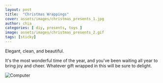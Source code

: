 ```yaml
---
layout: post
title:  "Christmas Wrappings"
cover: assets/images/christmas_presents_1.jpg
author: chia
categories: [ diy, presents, toys ]
image: assets/images/christmas_presents_2.gif
tags: [sticky]
---
```


Elegant, clean, and beautiful. 

It's the most wonderful time of the year, and you've been waiting all year to bring joy and cheer. Whatever gift wrapped in this will be sure to delight.

<p><img src="{{page.image}}" alt="Computer"></p>